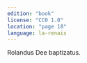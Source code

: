 ```yaml
---
edition: "book"
license: "CC0 1.0"
location: "page 18"
language: la-renais
---
```

Rolandus Dee baptizatus.
